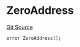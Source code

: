 # ZeroAddress
[Git Source](https://github.com/matter-labs/zksync-contracts/blob/c6e73735b89a4b474234f6471e326125c9069f15/contracts/l2-contracts/errors/L2ContractErrors.sol)


```solidity
error ZeroAddress();
```

